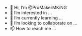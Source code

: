 - 👋 Hi, I’m @ProMakerMKiNG
- 👀 I’m interested in ...
- 🌱 I’m currently learning ...
- 💞️ I’m looking to collaborate on ...
- 📫 How to reach me ...

<!---
ProMakerMKiNG/ProMakerMKiNG is a ✨ special ✨ repository because its `README.md` (this file) appears on your GitHub profile.
You can click the Preview link to take a look at your changes.
--->
